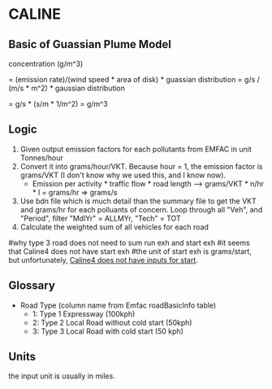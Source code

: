 # CALINE
## Basic of Guassian Plume Model
concentration (g/m^3) 

= (emission rate)/(wind speed * area of disk) * guassian distribution = g/s / (m/s * m^2) * gaussian distribution

 =  g/s * (s/m * 1/m^2) = g/m^3

## Logic
1. Given output emission factors for each pollutants from EMFAC in unit Tonnes/hour
2. Convert it into grams/hour/VKT. Because hour = 1, the emission factor is grams/VKT (I don't know why we used this, and I know now). 
    * Emission per activity * traffic flow * road length --> grams/VKT * n/hr * l = grams/hr => grams/s
3. Use bdn file which is much detail than the summary file to get the VKT and grams/hr for each polluants of concern. Loop through all "Veh", and "Period", filter "MdlYr" = ALLMYr, "Tech" = TOT
4. Calculate the weighted sum of all vehicles for each road

#why type 3 road does not need to sum run exh and start exh 
#it seems that Caline4 does not have start exh
#the unit of start exh is grams/start, but unfortunately, [Caline4 does not have inputs for start](http://shodhganga.inflibnet.ac.in/bitstream/10603/190635/14/14_appendix.pdf.pdf).

## Glossary
* Road Type (column name from Emfac roadBasicInfo table)
    * 1: Type 1 Expressway (100kph)
    * 2: Type 2 Local Road without cold start (50kph)
    * 3: Type 3 Local Road with cold start (50 kph)

## Units
the input unit is usually in miles.